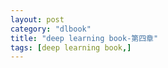 ```yaml
---
layout: post
category: "dlbook"
title: "deep learning book-第四章"
tags: [deep learning book,]
---
```

